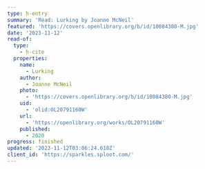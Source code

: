 ```yaml
---
type: h-entry
summary: 'Read: Lurking by Joanne McNeil'
featured: 'https://covers.openlibrary.org/b/id/10084380-M.jpg'
date: '2023-11-12'
read-of:
  type:
    - h-cite
  properties:
    name:
      - Lurking
    author:
      - Joanne McNeil
    photo:
      - 'https://covers.openlibrary.org/b/id/10084380-M.jpg'
    uid:
      - 'olid:OL20791160W'
    url:
      - 'https://openlibrary.org/works/OL20791160W'
    published:
      - 2020
progress: finished
updated: '2023-11-12T03:06:24.618Z'
client_id: 'https://sparkles.sploot.com/'
---
```


